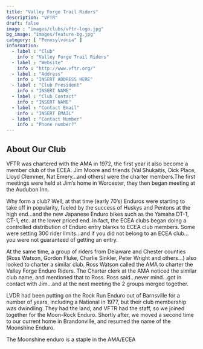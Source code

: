 ```yaml
---
title: "Valley Forge Trail Riders"
description: "VFTR"
draft: false
image : "images/clubs/vftr-logo.jpg"
bg_image: "images/feature-bg.jpg"
category: [ "Pennsylvania" ]
information:
  - label : "Club"
    info : "Valley Forge Trail Riders"
  - label : "Website"
    info : "http://www.vftr.org/"
  - label : "Address"
    info : "INSERT ADDRESS HERE"
  - label : "Club President"
    info : "INSERT NAME"
  - label : "Club Contact"
    info : "INSERT NAME"
  - label : "Contact Email"
    info : "INSERT EMAIL"
  - label : "Contact Number"
    info : "Phone number?"
---
```


## About Our Club

VFTR was chartered with the AMA in 1972, the first year it also become a member club of the ECEA.
Jim Moore and friends (Val Shukaitis, Dick Place, Lloyd Clemmer, Nat Emery…and others) were the charter members.The first meetings were held at Jim’s home in Worcester, they then began meeting at the Audubon Inn.

Why form a club? Well, at that time (early 70’s) Enduros were starting to take off in popularity, fueled by the success of Huskys and Pentons at the high end…and the new Japanese Enduro bikes such as the Yamaha DT-1, CT-1, etc. at the lower priced end. In fact, the ECEA clubs began doing a controlled distribution of Enduro entry blanks to ECEA club members. Some were setting 300 rider limits…and if you did not belong to an ECEA club…you were not guaranteed of getting an entry.

At the same time, a group of riders from Delaware and Chester counties (Ross Watson, Gordon Fluke, Charlie Sinkler, Peter Wright and others…) also looked to charter a similar club. Ross Watson called the AMA to charter the Valley Forge Enduro Riders. The Charter clerk at the AMA noticed the similar club name, and mentioned that to Ross. Ross said…never mind…got in contact with Jim…and at the next meeting the 2 groups merged together.

LVDR had been putting on the Rock Run Enduro out of Barnsville for a number of years, including a National in 1977, but their club membership was dwindling. They had the land, and VFTR had the staff, so we joined together for the Moon-Rock Enduro. Shortly after, we moved a second time to our current home in Brandonville, and resumed the name of the Moonshine Enduro.

The Moonshine enduro is a staple in the AMA/ECEA
